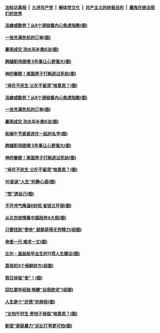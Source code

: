 ####  [法轮功真相](../../../../basic/blob/master/README.md?t=06250802) &nbsp;|&nbsp; [九评共产党](../../../../9ping.md/blob/master/README.md?t=06250802) &nbsp;|&nbsp; [解体党文化](../../../../jtdwh.md/blob/master/README.md?t=06250802)  &nbsp;|&nbsp; [共产主义的终极目的](../../../../gczydzjmd.md/blob/master/README.md?t=06250802) &nbsp;|&nbsp; [魔鬼在统治我们的世界](../../../../mgztzwmdsj.md/blob/master/README.md?t=06250802) 

#### [洁癖或勤劳？从9个测验看内心焦虑指数(图)](../pages/p8/937558.md?t=06250802) 

#### [一张充满危机的订单(图)](../pages/p8/936981.md?t=06250802) 

#### [豪雨成灾 泡水车补救8法(图)](../pages/p8/937526.md?t=06250802) 

#### [跨越职场困境 5件事让心更强大(图)](../pages/p8/937375.md?t=06250802) 

#### [神的眷顾！美国男子打盹逃过死劫(图)](../pages/p8/936985.md?t=06250802) 

#### [“母在不庆生 父在不留须”啥意思？(图)](../pages/p8/937234.md?t=06250802) 

#### [洁癖或勤劳？从9个测验看内心焦虑指数(图)](../pages/p8/937558.md?t=06250802) 

#### [一张充满危机的订单(图)](../pages/p8/936981.md?t=06250802) 

#### [豪雨成灾 泡水车补救8法(图)](../pages/p8/937526.md?t=06250802) 

#### [和端午节紧紧连在一起的名字(图)](../pages/p8/937448.md?t=06250802) 

#### [跨越职场困境 5件事让心更强大(图)](../pages/p8/937375.md?t=06250802) 

#### [神的眷顾！美国男子打盹逃过死劫(图)](../pages/p8/936985.md?t=06250802) 

#### [“母在不庆生 父在不留须”啥意思？(图)](../pages/p8/937234.md?t=06250802) 

#### [10首谈“人生”的静心谣(图)](../pages/p8/936965.md?t=06250802) 

#### [“悟”透自己(图)](../pages/p8/936972.md?t=06250802) 

#### [不开冷气降温6妙招 省钱又环保(图)](../pages/p8/937329.md?t=06250802) 

#### [从北京疫情看中国政府4大假(图)](../pages/p8/937196.md?t=06250802) 

#### [只要找到“使命” 就能获得无穷精力(组图)](../pages/p8/937159.md?t=06250802) 

#### [命里一尺 难求一丈(图)](../pages/p8/936782.md?t=06250802) 

#### [比尔・盖兹给毕业生的11项人生建议(图)](../pages/p8/936231.md?t=06250802) 

#### [荔枝的3个保鲜妙方(组图)](../pages/p8/936950.md?t=06250802) 

#### [假日体验“舍”！(图)](../pages/p8/937183.md?t=06250802) 

#### [回忆童年经验 唤醒“自我欲求”(组图)](../pages/p8/937082.md?t=06250802) 

#### [人生是个“还债”的旅程(图)](../pages/p8/936768.md?t=06250802) 

#### [“女怕午时生 男怕子夜临”啥意思？(图)](../pages/p8/937081.md?t=06250802) 

#### [新型“家庭暴力”远比打骂更可怕(图)](../pages/p8/936230.md?t=06250802) 

